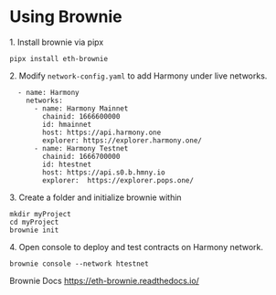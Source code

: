# Using Brownie

1\. Install brownie via pipx

```
pipx install eth-brownie
```

2\. Modify `network-config.yaml` to add Harmony under live networks.

```
  - name: Harmony
    networks:
      - name: Harmony Mainnet
        chainid: 1666600000
        id: hmainnet
        host: https://api.harmony.one
        explorer: https://explorer.harmony.one/
      - name: Harmony Testnet
        chainid: 1666700000
        id: htestnet
        host: https://api.s0.b.hmny.io
        explorer:  https://explorer.pops.one/
```

3\. Create a folder and initialize brownie within

```
mkdir myProject
cd myProject
brownie init
```

4\. Open console to deploy and test contracts on Harmony network.

```
brownie console --network htestnet
```
Brownie Docs https://eth-brownie.readthedocs.io/
